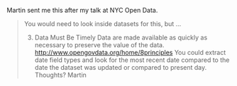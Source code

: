Martin sent me this after my talk at NYC Open Data.

> You would need to look inside datasets for this, but ...
> 
> 3. Data Must Be Timely
> Data are made available as quickly as necessary to preserve the value of
> the data.
> http://www.opengovdata.org/home/8principles
> You could extract date field types and look for the most recent date
> compared to the date the dataset was updated or compared to present day.
> Thoughts?
> Martin
